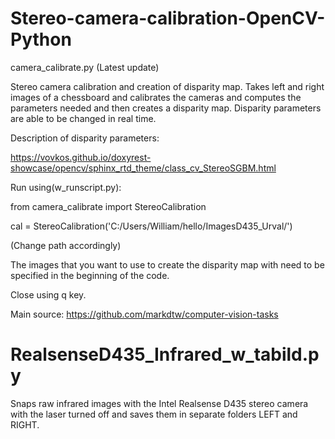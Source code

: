 # Stereo-camera-calibration-OpenCV-Python

camera_calibrate.py (Latest update)

Stereo camera calibration and creation of disparity map. Takes left and right images of a chessboard and calibrates the cameras and computes the parameters needed and then creates a disparity map. Disparity parameters are able to be changed in real time.

Description of disparity parameters:

https://vovkos.github.io/doxyrest-showcase/opencv/sphinx_rtd_theme/class_cv_StereoSGBM.html

Run using(w_runscript.py):

from camera_calibrate import StereoCalibration

cal = StereoCalibration('C:/Users/William/hello/ImagesD435_Urval/')

(Change path accordingly)

The images that you want to use to create the disparity map with need to be specified in the beginning of the code.

Close using q key.

Main source: https://github.com/markdtw/computer-vision-tasks

# RealsenseD435_Infrared_w_tabild.py
Snaps raw infrared images with the Intel Realsense D435 stereo camera with the laser turned off and saves them in separate folders LEFT and RIGHT.
